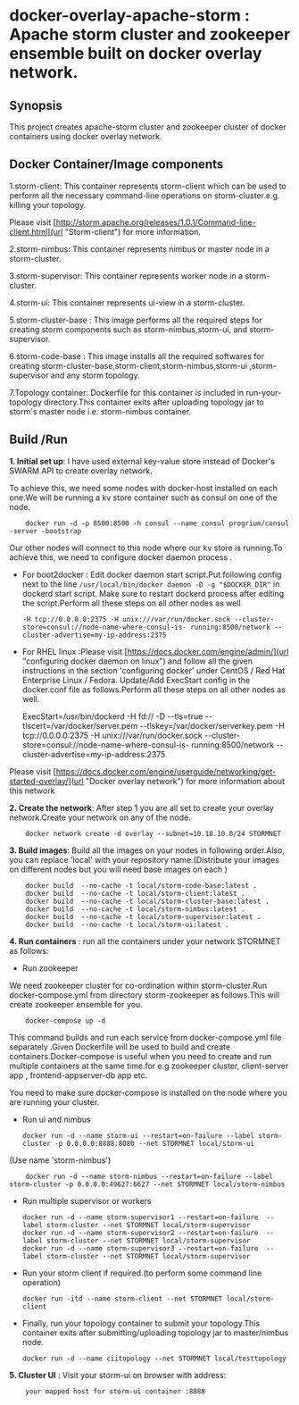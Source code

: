 # docker-overlay-apache-storm : Apache storm cluster and zookeeper ensemble built on docker overlay network.

## Synopsis
This project creates apache-storm cluster and zookeeper cluster of docker containers using docker overlay network.

## Docker Container/Image components

1.storm-client: This container represents storm-client which can be used to perform all the necessary command-line operations on storm-cluster.e.g. killing your topology.
  
   Please visit [http://storm.apache.org/releases/1.0.1/Command-line-client.html](url "Storm-client")  for more information.

2.storm-nimbus: This container represents nimbus or master node in a storm-cluster.

3.storm-supervisor: This container represents worker node in a storm-cluster.

4.storm-ui: This container represents ui-view in a storm-cluster.

5.storm-cluster-base : This image performs all the required steps for creating storm components such as storm-nimbus,storm-ui, and storm-supervisor.

6.storm-code-base : This image installs all the required softwares for creating storm-cluster-base,storm-client,storm-nimbus,storm-ui ,storm-supervisor and any storm topology.

7.Topology container: Dockerfile for this container is included in run-your-topology directory.This container exits after uploading topology jar to storm's master node i.e. storm-nimbus container.

## Build /Run


**1. Initial set up**: I have used external key-value store instead of Docker's SWARM API to create overlay network.

To achieve this, we need some nodes with docker-host installed on each one.We will be running a kv store container such as consul on one of the node.

        docker run -d -p 8500:8500 -h consul --name consul progrium/consul -server -bootstrap

Our other nodes will connect to this node where our kv store is running.To achieve this, we need to configure docker daemon process .


*   For boot2docker :  Edit docker daemon start script.Put following config next to the line `/usr/local/bin/docker daemon -D -g "$DOCKER_DIR"` in dockerd start script.
    Make sure to restart dockerd process after editing the script.Perform all these steps on all other nodes as well

        -H tcp://0.0.0.0:2375 -H unix:///var/run/docker.sock --cluster-store=consul://node-name-where-consul-is- running:8500/network --cluster-advertise=my-ip-address:2375

   

*   For RHEL linux   :Please visit [https://docs.docker.com/engine/admin/](url "configuring docker daemon on linux") 
     and follow all the given instructions in the section 'configuring docker' under CentOS / Red Hat Enterprise Linux / Fedora. Update/Add ExecStart config in the docker.conf file as  follows.Perform all these steps on all other nodes as well.
    
       ExecStart=/usr/bin/dockerd -H fd:// -D --tls=true --tlscert=/var/docker/server.pem --tlskey=/var/docker/serverkey.pem -H tcp://0.0.0.0:2375 -H unix:///var/run/docker.sock --cluster-store=consul://node-name-where-consul-is- running:8500/network --cluster-advertise=my-ip-address:2375


Please visit [https://docs.docker.com/engine/userguide/networking/get-started-overlay/](url "Docker overlay network")  for more information about this network

**2. Create the network**: After step 1 you are all set to create your overlay network.Create your network on any of the node.

        docker network create -d overlay --subnet=10.10.10.0/24 STORMNET


**3. Build images**: Build all the images on your nodes in following order.Also, you can replace 'local' with your repository name.(Distribute your images on different nodes but you will need base images on each )

        docker build  --no-cache -t local/storm-code-base:latest .
        docker build  --no-cache -t local/storm-client:latest .
        docker build  --no-cache -t local/storm-cluster-base:latest .
        docker build  --no-cache -t local/storm-nimbus:latest .
        docker build  --no-cache -t local/storm-supervisor:latest .
        docker build  --no-cache -t local/storm-ui:latest .


**4. Run containers** : run all the containers under your network STORMNET as follows:

*   Run zookeeper  
    
   We need zookeeper cluster for co-ordination within storm-cluster.Run docker-compose.yml from directory storm-zookeeper as follows.This will create zookeeper ensemble for you.

	    docker-compose up -d

This command builds and run each service from docker-compose.yml file separately .Given Dockerfile will be used to build and create containers.Docker-compose is useful when you need to create and run multiple containers at the same time.for e.g zookeeper cluster, client-server app , frontend-appserver-db app etc.

You need to make sure docker-compose is installed on the node where you are running your cluster.

*   Run ui and nimbus 

        docker run -d --name storm-ui --restart=on-failure --label storm-cluster -p 0.0.0.0:8888:8080 --net STORMNET local/storm-ui

   (Use name 'storm-nimbus') 
   
        docker run -d --name storm-nimbus --restart=on-failure --label storm-cluster -p 0.0.0.0:49627:6627 --net STORMNET local/storm-nimbus
   

*   Run multiple supervisor or workers 

        docker run -d --name storm-supervisor1 --restart=on-failure  --label storm-cluster --net STORMNET local/storm-supervisor
        docker run -d --name storm-supervisor2 --restart=on-failure  --label storm-cluster --net STORMNET local/storm-supervisor
        docker run -d --name storm-supervisor3 --restart=on-failure  --label storm-cluster --net STORMNET local/storm-supervisor

*   Run your storm client if required.(to perform some command line operation)

        docker run -itd --name storm-client --net STORMNET local/storm-client

*   Finally, run your topology container to submit your topology.This container exits after submitting/uploading topology jar to master/nimbus node.

        docker run -d --name ciitopology --net STORMNET local/testtopology 

**5. Cluster UI** : Visit your storm-ui on browser with address:  
 
        your mapped host for storm-ui container :8888

